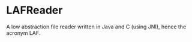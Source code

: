 # LAFReader
A low abstraction file reader written in Java and C (using JNI), hence the acronym LAF.
